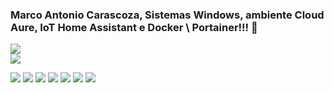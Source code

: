 ### Marco Antonio Carascoza, Sistemas Windows, ambiente Cloud Aure, IoT Home Assistant e Docker \ Portainer!!! 👋

<!--
**carascoza/carascoza** is a ✨ _special_ ✨ repository because its `README.md` (this file) appears on your GitHub profile.

Here are some ideas to get you started:

- 🔭 I’m currently working on ...
- 🌱 I’m currently learning ...
- 👯 I’m looking to collaborate on ...
- 🤔 I’m looking for help with ...
- 💬 Ask me about ...
- 📫 How to reach me: ...
- 😄 Pronouns: ...
- ⚡ Fun fact: ...
-->

<div> 
  <a href="https://github-readme-stats.vercel.app/api?username=carascoza&theme=blue-green" target="_blank"><img src="https://github-readme-stats.vercel.app/api?username=carascoza&theme=blue-green" target="_blank"></a>
</div>


<div> 
  <a href="https://www.linkedin.com/in/marco-antonio-carascoza" target="_blank"><img src="https://img.shields.io/badge/-LinkedIn-%230077B5?style=for-the-badge&logo=linkedin&logoColor=white" target="_blank"></a> 
</div>

<div> 

  <a href="https://img.shields.io/badge/Windows-0078D6?style=for-the-badge&logo=windows&logoColor=white" target="_blank"><img src="https://img.shields.io/badge/Windows-0078D6?style=for-the-badge&logo=windows&logoColor=white" target="_blank"></a>
  <a href="https://img.shields.io/badge/powershell-5391FE?style=for-the-badge&logo=powershell&logoColor=white" target="_blank"><img src="https://img.shields.io/badge/powershell-5391FE?style=for-the-badge&logo=powershell&logoColor=white" target="_blank"></a>
  <a href="https://img.shields.io/badge/Microsoft_Azure-0089D6?style=for-the-badge&logo=microsoft-azure&logoColor=white" target="_blank"><img src="https://img.shields.io/badge/Microsoft_Azure-0089D6?style=for-the-badge&logo=microsoft-azure&logoColor=white" target="_blank"></a>
  <a href="https://img.shields.io/badge/Visual_Studio_Code-0078D4?style=for-the-badge&logo=visual%20studio%20code&logoColor=white" target="_blank"><img src="https://img.shields.io/badge/Visual_Studio_Code-0078D4?style=for-the-badge&logo=visual%20studio%20code&logoColor=white" target="_blank"></a>
  <a href="https://img.shields.io/badge/Linux-FCC624?style=for-the-badge&logo=linux&logoColor=black" target="_blank"><img src="https://img.shields.io/badge/Linux-FCC624?style=for-the-badge&logo=linux&logoColor=black" target="_blank"></a>
  <a href="https://img.shields.io/badge/Ubuntu-E95420?style=for-the-badge&logo=ubuntu&logoColor=white" target="_blank"><img src="https://img.shields.io/badge/Ubuntu-E95420?style=for-the-badge&logo=ubuntu&logoColor=white" target="_blank"></a>
  <a href="https://img.shields.io/badge/GitHub-100000?style=for-the-badge&logo=github&logoColor=white" target="_blank"><img src="https://img.shields.io/badge/GitHub-100000?style=for-the-badge&logo=github&logoColor=white" target="_blank"></a>

</div>
